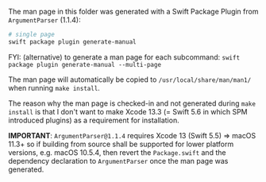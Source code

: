 The man page in this folder was generated with a Swift Package Plugin from `ArgumentParser` (1.1.4):

```bash
# single page
swift package plugin generate-manual
```

FYI: (alternative) to generate a man page for each subcommand: `swift package plugin generate-manual --multi-page`

The man page will automatically be copied to `/usr/local/share/man/man1/` when running `make install`.

The reason why the man page is checked-in and not generated during `make install` is that I don't want to make Xcode 13.3 (= Swift 5.6 in which SPM introduced plugins) as a requirement for installation.

**IMPORTANT**: `ArgumentParser@1.1.4` requires Xcode 13 (Swift 5.5) => macOS 11.3+ so if building from source shall be supported for lower platform versions, e.g. macOS 10.5.4, then revert the `Package.swift` and the dependency declaration to `ArgumentParser` once the man page was generated.

